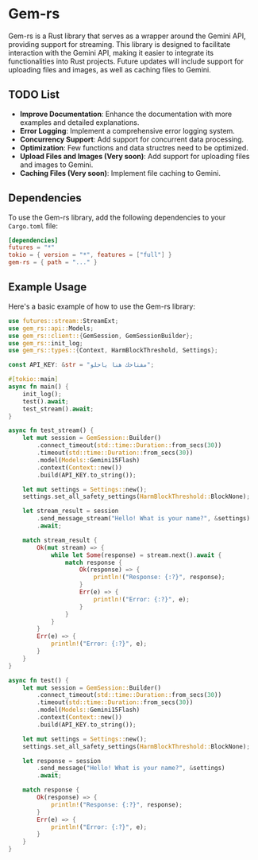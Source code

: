 # Gem-rs

Gem-rs is a Rust library that serves as a wrapper around the Gemini API, providing support for streaming. This library is designed to facilitate interaction with the Gemini API, making it easier to integrate its functionalities into Rust projects. Future updates will include support for uploading files and images, as well as caching files to Gemini.

## TODO List

- **Improve Documentation**: Enhance the documentation with more examples and detailed explanations.
- **Error Logging**: Implement a comprehensive error logging system.
- **Concurrency Support**: Add support for concurrent data processing.
- **Optimization**: Few functions and data structres need to be optimized.
- **Upload Files and Images (Very soon)**: Add support for uploading files and images to Gemini.
- **Caching Files (Very soon)**: Implement file caching to Gemini.

## Dependencies

To use the Gem-rs library, add the following dependencies to your `Cargo.toml` file:

```toml
[dependencies]
futures = "*"
tokio = { version = "*", features = ["full"] }
gem-rs = { path = "..." }
```

## Example Usage

Here's a basic example of how to use the Gem-rs library:

```rust
use futures::stream::StreamExt;
use gem_rs::api::Models;
use gem_rs::client::{GemSession, GemSessionBuilder};
use gem_rs::init_log;
use gem_rs::types::{Context, HarmBlockThreshold, Settings};

const API_KEY: &str = "مفتاحك هنا ياحلو";

#[tokio::main]
async fn main() {
    init_log();
    test().await;
    test_stream().await;
}

async fn test_stream() {
    let mut session = GemSession::Builder()
        .connect_timeout(std::time::Duration::from_secs(30))
        .timeout(std::time::Duration::from_secs(30))
        .model(Models::Gemini15Flash)
        .context(Context::new())
        .build(API_KEY.to_string());

    let mut settings = Settings::new();
    settings.set_all_safety_settings(HarmBlockThreshold::BlockNone);

    let stream_result = session
        .send_message_stream("Hello! What is your name?", &settings)
        .await;

    match stream_result {
        Ok(mut stream) => {
            while let Some(response) = stream.next().await {
                match response {
                    Ok(response) => {
                        println!("Response: {:?}", response);
                    }
                    Err(e) => {
                        println!("Error: {:?}", e);
                    }
                }
            }
        }
        Err(e) => {
            println!("Error: {:?}", e);
        }
    }
}

async fn test() {
    let mut session = GemSession::Builder()
        .connect_timeout(std::time::Duration::from_secs(30))
        .timeout(std::time::Duration::from_secs(30))
        .model(Models::Gemini15Flash)
        .context(Context::new())
        .build(API_KEY.to_string());

    let mut settings = Settings::new();
    settings.set_all_safety_settings(HarmBlockThreshold::BlockNone);

    let response = session
        .send_message("Hello! What is your name?", &settings)
        .await;

    match response {
        Ok(response) => {
            println!("Response: {:?}", response);
        }
        Err(e) => {
            println!("Error: {:?}", e);
        }
    }
}
```

